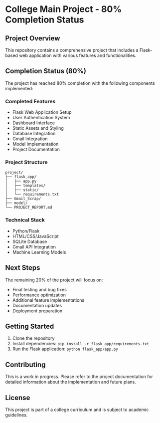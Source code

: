 # College Main Project - 80% Completion Status

## Project Overview
This repository contains a comprehensive project that includes a Flask-based web application with various features and functionalities.

## Completion Status (80%)
The project has reached 80% completion with the following components implemented:

### Completed Features
- Flask Web Application Setup
- User Authentication System
- Dashboard Interface
- Static Assets and Styling
- Database Integration
- Gmail Integration
- Model Implementation
- Project Documentation

### Project Structure
```
project/
├── flask_app/
│   ├── app.py
│   ├── templates/
│   ├── static/
│   └── requirements.txt
├── Gmail_Scrap/
├── model/
└── PROJECT_REPORT.md
```

### Technical Stack
- Python/Flask
- HTML/CSS/JavaScript
- SQLite Database
- Gmail API Integration
- Machine Learning Models

## Next Steps
The remaining 20% of the project will focus on:
- Final testing and bug fixes
- Performance optimization
- Additional feature implementations
- Documentation updates
- Deployment preparation

## Getting Started
1. Clone the repository
2. Install dependencies: `pip install -r flask_app/requirements.txt`
3. Run the Flask application: `python flask_app/app.py`

## Contributing
This is a work in progress. Please refer to the project documentation for detailed information about the implementation and future plans.

## License
This project is part of a college curriculum and is subject to academic guidelines. 